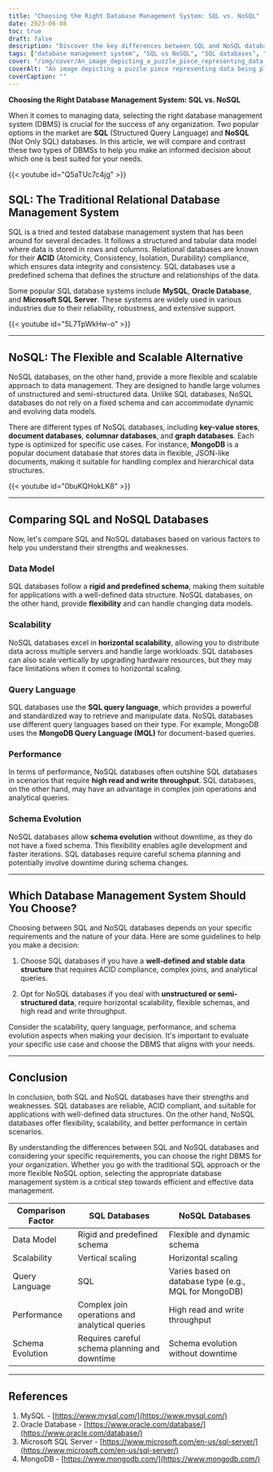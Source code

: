 ```yaml
---
title: "Choosing the Right Database Management System: SQL vs. NoSQL"
date: 2023-06-08
toc: true
draft: false
description: "Discover the key differences between SQL and NoSQL databases and make an informed decision on the best database management system for your needs."
tags: ["database management system", "SQL vs NoSQL", "SQL databases", "NoSQL databases", "ACID compliance", "data model", "scalability", "query language", "performance", "schema evolution", "structured data", "unstructured data", "data integrity", "horizontal scalability", "SQL query language", "MongoDB", "document databases", "key-value stores", "columnar databases", "graph databases", "data management", "data structure", "analytical queries", "data modeling", "flexible schemas", "high read throughput", "high write throughput", "complex join operations", "agile development"]
cover: "/img/cover/An_image_depicting_a_puzzle_piece_representing_data.png"
coverAlt: "An image depicting a puzzle piece representing data being placed into a database, symbolizing the decision-making process of choosing the right database management system."
coverCaption: ""
---
```



**Choosing the Right Database Management System: SQL vs. NoSQL**

When it comes to managing data, selecting the right database management system (DBMS) is crucial for the success of any organization. Two popular options in the market are **SQL** (Structured Query Language) and **NoSQL** (Not Only SQL) databases. In this article, we will compare and contrast these two types of DBMSs to help you make an informed decision about which one is best suited for your needs.

{{< youtube id="Q5aTUc7c4jg" >}}

## SQL: The Traditional Relational Database Management System

SQL is a tried and tested database management system that has been around for several decades. It follows a structured and tabular data model where data is stored in rows and columns. Relational databases are known for their **ACID** (Atomicity, Consistency, Isolation, Durability) compliance, which ensures data integrity and consistency. SQL databases use a predefined schema that defines the structure and relationships of the data.

Some popular SQL database systems include **MySQL**, **Oracle Database**, and **Microsoft SQL Server**. These systems are widely used in various industries due to their reliability, robustness, and extensive support.

{{< youtube id="5L7TpWkHw-o" >}}

______

## NoSQL: The Flexible and Scalable Alternative

NoSQL databases, on the other hand, provide a more flexible and scalable approach to data management. They are designed to handle large volumes of unstructured and semi-structured data. Unlike SQL databases, NoSQL databases do not rely on a fixed schema and can accommodate dynamic and evolving data models.

There are different types of NoSQL databases, including **key-value stores**, **document databases**, **columnar databases**, and **graph databases**. Each type is optimized for specific use cases. For instance, **MongoDB** is a popular document database that stores data in flexible, JSON-like documents, making it suitable for handling complex and hierarchical data structures.

{{< youtube id="0buKQHokLK8" >}}

______

## Comparing SQL and NoSQL Databases

Now, let's compare SQL and NoSQL databases based on various factors to help you understand their strengths and weaknesses.

### Data Model
SQL databases follow a **rigid and predefined schema**, making them suitable for applications with a well-defined data structure. NoSQL databases, on the other hand, provide **flexibility** and can handle changing data models.

### Scalability
NoSQL databases excel in **horizontal scalability**, allowing you to distribute data across multiple servers and handle large workloads. SQL databases can also scale vertically by upgrading hardware resources, but they may face limitations when it comes to horizontal scaling.

### Query Language
SQL databases use the **SQL query language**, which provides a powerful and standardized way to retrieve and manipulate data. NoSQL databases use different query languages based on their type. For example, MongoDB uses the **MongoDB Query Language (MQL)** for document-based queries.

### Performance
In terms of performance, NoSQL databases often outshine SQL databases in scenarios that require **high read and write throughput**. SQL databases, on the other hand, may have an advantage in complex join operations and analytical queries.

### Schema Evolution
NoSQL databases allow **schema evolution** without downtime, as they do not have a fixed schema. This flexibility enables agile development and faster iterations. SQL databases require careful schema planning and potentially involve downtime during schema changes.

______

## Which Database Management System Should You Choose?

Choosing between SQL and NoSQL databases depends on your specific requirements and the nature of your data. Here are some guidelines to help you make a decision:

1. Choose SQL databases if you have a **well-defined and stable data structure** that requires ACID compliance, complex joins, and analytical queries.

2. Opt for NoSQL databases if you deal with **unstructured or semi-structured data**, require horizontal scalability, flexible schemas, and high read and write throughput.

Consider the scalability, query language, performance, and schema evolution aspects when making your decision. It's important to evaluate your specific use case and choose the DBMS that aligns with your needs.

______

## Conclusion

In conclusion, both SQL and NoSQL databases have their strengths and weaknesses. SQL databases are reliable, ACID compliant, and suitable for applications with well-defined data structures. On the other hand, NoSQL databases offer flexibility, scalability, and better performance in certain scenarios.

By understanding the differences between SQL and NoSQL databases and considering your specific requirements, you can choose the right DBMS for your organization. Whether you go with the traditional SQL approach or the more flexible NoSQL option, selecting the appropriate database management system is a critical step towards efficient and effective data management.

| **Comparison Factor** | **SQL Databases**                                | **NoSQL Databases**                                                   |
|----------------------|-------------------------------------------------|----------------------------------------------------------------------|
| Data Model           | Rigid and predefined schema                      | Flexible and dynamic schema                                           |
| Scalability          | Vertical scaling                                 | Horizontal scaling                                                    |
| Query Language       | SQL                                             | Varies based on database type (e.g., MQL for MongoDB)                  |
| Performance          | Complex join operations and analytical queries   | High read and write throughput                                        |
| Schema Evolution     | Requires careful schema planning and downtime    | Schema evolution without downtime                                     |

______

## References

1. MySQL - [https://www.mysql.com/](https://www.mysql.com/)
2. Oracle Database - [https://www.oracle.com/database/](https://www.oracle.com/database/)
3. Microsoft SQL Server - [https://www.microsoft.com/en-us/sql-server/](https://www.microsoft.com/en-us/sql-server/)
4. MongoDB - [https://www.mongodb.com/](https://www.mongodb.com/)
